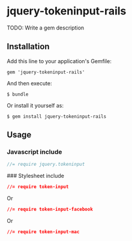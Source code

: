 # jquery-tokeninput-rails

TODO: Write a gem description

## Installation

Add this line to your application's Gemfile:

    gem 'jquery-tokeninput-rails'

And then execute:

    $ bundle

Or install it yourself as:

    $ gem install jquery-tokeninput-rails

## Usage

### Javascript include
```javascript
//= require jquery.tokeninput
```

### Stylesheet include

```css
//= require token-input
```

Or

```css
//= require token-input-facebook
```

Or

```css
//= require token-input-mac
```
